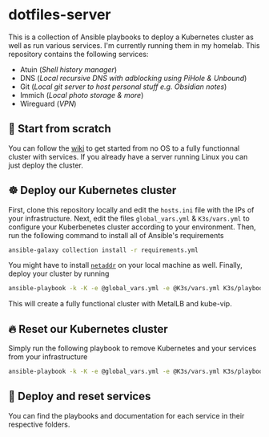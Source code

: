 # dotfiles-server

This is a collection of Ansible playbooks to deploy a Kubernetes cluster as well as run various services. I'm currently running them in my homelab. This repository contains the following services:
- Atuin (_Shell history manager_)
- DNS (_Local recursive DNS with adblocking using PiHole & Unbound_)
- Git (_Local git server to host personal stuff e.g. Obsidian notes_)
- Immich (_Local photo storage & more_)
- Wireguard (_VPN_)

## 🔄 Start from scratch
You can follow the [wiki](https://github.com/Sawangg/dotfiles-server/wiki) to get started from no OS to a fully
functionnal cluster with services. If you already have a server running Linux you can just deploy the cluster.

## ☸️ Deploy our Kubernetes cluster
First, clone this repository locally and edit the `hosts.ini` file with the IPs of your infrastructure. Next, edit the
files `global_vars.yml` & `K3s/vars.yml` to configure your Kuberbenetes cluster according to your environment. Then, run the following command to install all of Ansible's requirements
```sh
ansible-galaxy collection install -r requirements.yml
```
You might have to install [`netaddr`](https://pypi.org/project/netaddr/) on your local machine as well.
Finally, deploy your cluster by running
```sh
ansible-playbook -k -K -e @global_vars.yml -e @K3s/vars.yml K3s/playbook-deploy.yml # Remove -k -K if no SSH password
```
This will create a fully functional cluster with MetalLB and kube-vip.

## 🔥 Reset our Kubernetes cluster
Simply run the following playbook to remove Kubernetes and your services from your infrastructure
```sh
ansible-playbook -k -K -e @global_vars.yml -e @K3s/vars.yml K3s/playbook-reset.yml
```

## 🚀 Deploy and reset services
You can find the playbooks and documentation for each service in their respective folders.
